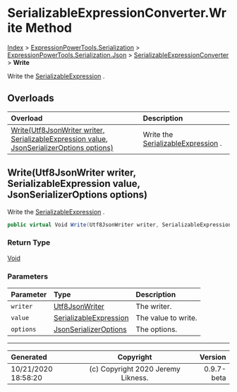 ﻿# SerializableExpressionConverter.Write Method

[Index](../index.md) > [ExpressionPowerTools.Serialization](ExpressionPowerTools.Serialization.a.md) > [ExpressionPowerTools.Serialization.Json](ExpressionPowerTools.Serialization.Json.n.md) > [SerializableExpressionConverter](ExpressionPowerTools.Serialization.Json.SerializableExpressionConverter.cs.md) > **Write**

Write the [SerializableExpression](ExpressionPowerTools.Serialization.Serializers.SerializableExpression.cs.md) .

## Overloads

| Overload | Description |
| :-- | :-- |
| [Write(Utf8JsonWriter writer, SerializableExpression value, JsonSerializerOptions options)](#writeutf8jsonwriter-writer-serializableexpression-value-jsonserializeroptions-options) | Write the [SerializableExpression](ExpressionPowerTools.Serialization.Serializers.SerializableExpression.cs.md) . |
## Write(Utf8JsonWriter writer, SerializableExpression value, JsonSerializerOptions options)

Write the [SerializableExpression](ExpressionPowerTools.Serialization.Serializers.SerializableExpression.cs.md) .

```csharp
public virtual Void Write(Utf8JsonWriter writer, SerializableExpression value, JsonSerializerOptions options)
```

### Return Type

 [Void](https://docs.microsoft.com/dotnet/api/system.void) 

### Parameters

| Parameter | Type | Description |
| :-- | :-- | :-- |
| `writer` | [Utf8JsonWriter](https://docs.microsoft.com/dotnet/api/system.text.json.utf8jsonwriter) | The writer. |
| `value` | [SerializableExpression](ExpressionPowerTools.Serialization.Serializers.SerializableExpression.cs.md) | The value to write. |
| `options` | [JsonSerializerOptions](https://docs.microsoft.com/dotnet/api/system.text.json.jsonserializeroptions) | The options. |



---

| Generated | Copyright | Version |
| :-- | :-: | --: |
| 10/21/2020 18:58:20 | (c) Copyright 2020 Jeremy Likness. | 0.9.7-beta |
